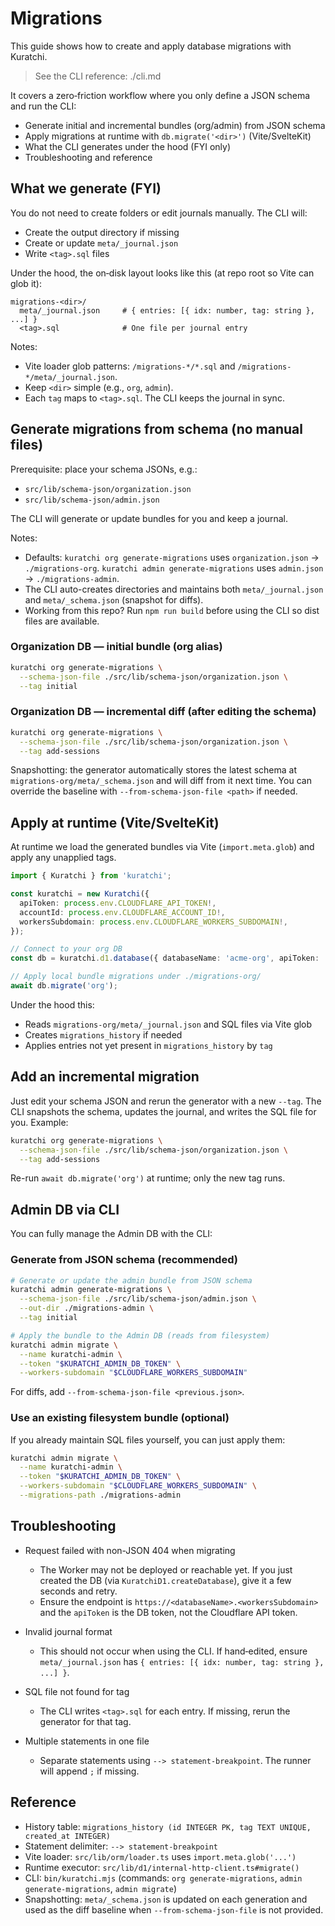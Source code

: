 # Migrations

This guide shows how to create and apply database migrations with Kuratchi.

> See the CLI reference: ./cli.md

It covers a zero‑friction workflow where you only define a JSON schema and run the CLI:
- Generate initial and incremental bundles (org/admin) from JSON schema
- Apply migrations at runtime with `db.migrate('<dir>')` (Vite/SvelteKit)
- What the CLI generates under the hood (FYI only)
- Troubleshooting and reference

## What we generate (FYI)

You do not need to create folders or edit journals manually. The CLI will:
- Create the output directory if missing
- Create or update `meta/_journal.json`
- Write `<tag>.sql` files

Under the hood, the on‑disk layout looks like this (at repo root so Vite can glob it):

```
migrations-<dir>/
  meta/_journal.json     # { entries: [{ idx: number, tag: string }, ...] }
  <tag>.sql              # One file per journal entry
```

Notes:
- Vite loader glob patterns: `/migrations-*/*.sql` and `/migrations-*/meta/_journal.json`.
- Keep `<dir>` simple (e.g., `org`, `admin`).
- Each `tag` maps to `<tag>.sql`. The CLI keeps the journal in sync.

## Generate migrations from schema (no manual files)

Prerequisite: place your schema JSONs, e.g.:
- `src/lib/schema-json/organization.json`
- `src/lib/schema-json/admin.json`

The CLI will generate or update bundles for you and keep a journal.

Notes:
- Defaults: `kuratchi org generate-migrations` uses `organization.json` -> `./migrations-org`. `kuratchi admin generate-migrations` uses `admin.json` -> `./migrations-admin`.
- The CLI auto-creates directories and maintains both `meta/_journal.json` and `meta/_schema.json` (snapshot for diffs).
- Working from this repo? Run `npm run build` before using the CLI so dist files are available.

### Organization DB — initial bundle (org alias)

```sh
kuratchi org generate-migrations \
  --schema-json-file ./src/lib/schema-json/organization.json \
  --tag initial
```

### Organization DB — incremental diff (after editing the schema)

```sh
kuratchi org generate-migrations \
  --schema-json-file ./src/lib/schema-json/organization.json \
  --tag add-sessions
```

Snapshotting: the generator automatically stores the latest schema at `migrations-org/meta/_schema.json` and will diff from it next time. You can override the baseline with `--from-schema-json-file <path>` if needed.

## Apply at runtime (Vite/SvelteKit)

At runtime we load the generated bundles via Vite (`import.meta.glob`) and apply any unapplied tags.

```ts
import { Kuratchi } from 'kuratchi';

const kuratchi = new Kuratchi({
  apiToken: process.env.CLOUDFLARE_API_TOKEN!,
  accountId: process.env.CLOUDFLARE_ACCOUNT_ID!,
  workersSubdomain: process.env.CLOUDFLARE_WORKERS_SUBDOMAIN!,
});

// Connect to your org DB
const db = kuratchi.d1.database({ databaseName: 'acme-org', apiToken: '<org_db_token>' });

// Apply local bundle migrations under ./migrations-org/
await db.migrate('org');
```

Under the hood this:
- Reads `migrations-org/meta/_journal.json` and SQL files via Vite glob
- Creates `migrations_history` if needed
- Applies entries not yet present in `migrations_history` by `tag`

## Add an incremental migration

Just edit your schema JSON and rerun the generator with a new `--tag`. The CLI snapshots the schema, updates the journal, and writes the SQL file for you. Example:

```sh
kuratchi org generate-migrations \
  --schema-json-file ./src/lib/schema-json/organization.json \
  --tag add-sessions
```

Re-run `await db.migrate('org')` at runtime; only the new tag runs.

## Admin DB via CLI

You can fully manage the Admin DB with the CLI:

### Generate from JSON schema (recommended)

```sh
# Generate or update the admin bundle from JSON schema
kuratchi admin generate-migrations \
  --schema-json-file ./src/lib/schema-json/admin.json \
  --out-dir ./migrations-admin \
  --tag initial

# Apply the bundle to the Admin DB (reads from filesystem)
kuratchi admin migrate \
  --name kuratchi-admin \
  --token "$KURATCHI_ADMIN_DB_TOKEN" \
  --workers-subdomain "$CLOUDFLARE_WORKERS_SUBDOMAIN"
```

For diffs, add `--from-schema-json-file <previous.json>`.

### Use an existing filesystem bundle (optional)

If you already maintain SQL files yourself, you can just apply them:

```sh
kuratchi admin migrate \
  --name kuratchi-admin \
  --token "$KURATCHI_ADMIN_DB_TOKEN" \
  --workers-subdomain "$CLOUDFLARE_WORKERS_SUBDOMAIN" \
  --migrations-path ./migrations-admin
```

## Troubleshooting

- Request failed with non-JSON 404 when migrating
  - The Worker may not be deployed or reachable yet. If you just created the DB (via `KuratchiD1.createDatabase`), give it a few seconds and retry.
  - Ensure the endpoint is `https://<databaseName>.<workersSubdomain>` and the `apiToken` is the DB token, not the Cloudflare API token.

- Invalid journal format
  - This should not occur when using the CLI. If hand‑edited, ensure `meta/_journal.json` has `{ entries: [{ idx: number, tag: string }, ...] }`.

- SQL file not found for tag
  - The CLI writes `<tag>.sql` for each entry. If missing, rerun the generator for that tag.

- Multiple statements in one file
  - Separate statements using `--> statement-breakpoint`. The runner will append `;` if missing.

## Reference

- History table: `migrations_history (id INTEGER PK, tag TEXT UNIQUE, created_at INTEGER)`
- Statement delimiter: `--> statement-breakpoint`
- Vite loader: `src/lib/orm/loader.ts` uses `import.meta.glob('...')`
- Runtime executor: `src/lib/d1/internal-http-client.ts#migrate()`
- CLI: `bin/kuratchi.mjs` (commands: `org generate-migrations`, `admin generate-migrations`, `admin migrate`)
- Snapshotting: `meta/_schema.json` is updated on each generation and used as the diff baseline when `--from-schema-json-file` is not provided.
